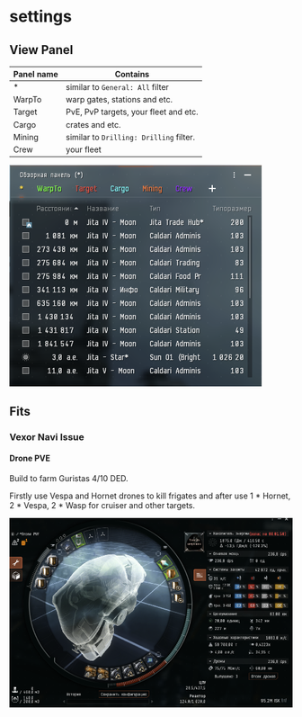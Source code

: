 # settings

## View Panel

| Panel name | Contains                                |
|------------|-----------------------------------------|
| *          | similar to `General: All` filter        |
| WarpTo     | warp gates, stations and etc.           |
| Target     | PvE, PvP targets, your fleet and etc.   |
| Cargo      | crates and etc.                         |
| Mining     | similar to `Drilling: Drilling` filter. |
| Crew       | your fleet                              |

![view panel](./.assets/settings/view-panel.png)

## Fits

### Vexor Navi Issue

#### Drone PVE

Build to farm Guristas 4/10 DED.

Firstly use Vespa and Hornet drones to kill frigates and after use 1 * Hornet, 2 * Vespa, 2 * Wasp for cruiser and
other targets.

![Vexor navi Issue | Drone PVE](./.assets/fits/vexor-navi-issue/drone-pve.png)
